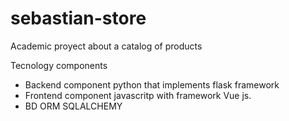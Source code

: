 # sebastian-store
Academic proyect about a catalog of products

Tecnology components

- Backend component python that implements flask framework
- Frontend component javascritp with framework Vue js.
- BD ORM SQLALCHEMY
